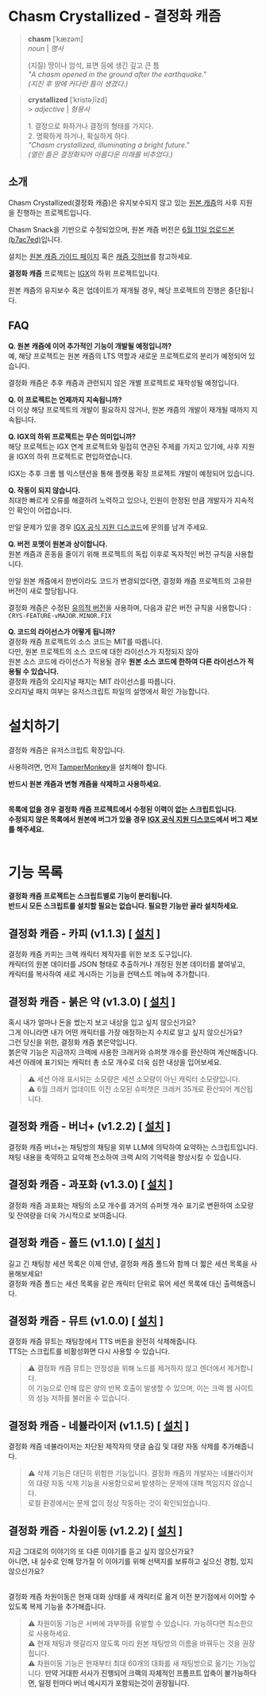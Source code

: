 # Chasm Crystallized - 결정화 캐즘

> **chasm** [ˈkæzəm]  
> _noun_ | _명사_
>
> (지질) 땅이나 암석, 표면 등에 생긴 깊고 큰 틈  
> _"A chasm opened in the ground after the earthquake."_  
> _(지진 후 땅에 커다란 틈이 생겼다.)_

> **crystallized** [ˈkristəˌlīzd]<br> > _adjective_ | _형용사_
>
> 1\. 결정으로 화하거나 결정의 형태를 가지다.<br>
> 2\. 명확하게 하거나, 확실하게 하다.<br>
> _"Chasm crystallized, illuminating a bright future."_<br/>
> _(열린 틈은 결정화되어 아름다운 미래를 비추었다.)_

## 소개

Chasm Crystallized(결정화 캐즘)은 유지보수되지 않고 있는 [원본 캐즘](https://github.com/chasm-js/guide)의 사후 지원을 진행하는 프로젝트입니다.

Chasm Snack을 기반으로 수정되었으며, 원본 캐즘 버전은 [6월 11일 업로드본(b7ac7ed)](https://github.com/chasm-js/snack/commit/b7ac7ed1b726a09794582e7e85c828f55808426d)입니다.

설치는 [원본 캐즘 가이드 페이지](https://chasm-js.github.io/guide/) 혹은 [캐즘 깃허브](https://github.com/chasm-js/guide)를 참고하세요.

**결정화 캐즘** 프로젝트는 [IGX](https://igx.kr/)의 하위 프로젝트입니다.

원본 캐즘의 유지보수 혹은 업데이트가 재개될 경우, 해당 프로젝트의 진행은 중단됩니다.

## FAQ

**Q. 원본 캐즘에 이어 추가적인 기능이 개발될 예정입니까?**<br>
예, 해당 프로젝트는 원본 캐즘의 LTS 역할과 새로운 프로젝트로의 분리가 예정되어 있습니다.

결정화 캐즘은 추후 캐즘과 관련되지 않은 개별 프로젝트로 재작성될 예정입니다.

**Q. 이 프로젝트는 언제까지 지속됩니까?**<br>
더 이상 해당 프로젝트의 개발이 필요하지 않거나, 원본 캐즘의 개발이 재개될 때까지 지속됩니다.

**Q. IGX의 하위 프로젝트는 무슨 의미입니까?**<br>
해당 프로젝트는 IGX 연계 프로젝트와 밀접히 연관된 주제를 가지고 있기에, 사후 지원을 IGX의 하위 프로젝트로 편입하였습니다.

IGX는 추후 크롬 웹 익스텐션을 통해 플랫폼 확장 프로젝트 개발이 예정되어 있습니다.

**Q. 작동이 되지 않습니다.**<br>
최대한 빠르게 오류를 해결하려 노력하고 있으나, 인원이 한정된 만큼 개발자가 지속적인 확인이 어렵습니다.

만일 문제가 있을 경우 [IGX 공식 지원 디스코드](https://discord.com/invite/hEb44bUFgu)에 문의를 남겨 주세요.

**Q. 버전 포맷이 원본과 상이합니다.**<br>
원본 캐즘과 혼동을 줄이기 위해 프로젝트의 독립 이후로 독자적인 버전 규칙을 사용합니다.

만일 원본 캐즘에서 한번이라도 코드가 변경되었다면, 결정화 캐즘 프로젝트의 고유한 버전이 새로 할당됩니다.

결정화 캐즘은 수정된 [유의적 버전](https://semver.org/lang/ko/)을 사용하며, 다음과 같은 버전 규칙을 사용합니다 : `CRYS-FEATURE-vMAJOR.MINOR.FIX`

**Q. 코드의 라이선스가 어떻게 됩니까?**<br/>
결정화 캐즘 프로젝트의 소스 코드는 MIT를 따릅니다.<br/>
다만, 원본 프로젝트의 소스 코드에 대한 라이선스가 지정되지 않아<br/>
원본 소스 코드에 라이선스가 적용될 경우 **원본 소스 코드에 한하여 다른 라이선스가 적용될 수 있습니다.**<br/>
결정화 캐즘의 오리지널 패치는 MIT 라이선스를 따릅니다.<br/>
오리지널 패치 여부는 유저스크립트 파일의 설명에서 확인 가능합니다.

# 설치하기

결정화 캐즘은 유저스크립트 확장입니다.

사용하려면, 먼저 [TamperMonkey](https://www.tampermonkey.net/)을 설치해야 합니다.

**반드시 원본 캐즘과 변형 캐즘을 삭제하고 사용하세요.**<br><br>

**목록에 없을 경우 결정화 캐즘 프로젝트에서 수정된 이력이 없는 스크립트입니다.**<br>
**수정되지 않은 목록에서 원본에 버그가 있을 경우 [IGX 공식 지원 디스코드](https://discord.com/invite/hEb44bUFgu)에서 버그 제보를 해주세요.**<br><br/>

# 기능 목록

**결정화 캐즘 프로젝트는 스크립트별로 기능이 분리됩니다.**<br>
**반드시 모든 스크립트를 설치할 필요는 없습니다. 필요한 기능만 골라 설치하세요.**

## 결정화 캐즘 - 카피 (v1.1.3) [ [설치](https://github.com/milkyway0308/crystallized-chasm/raw/refs/heads/main/copy.user.js) ]<br>

결정화 캐즘 카피는 크랙 캐릭터 제작자를 위한 보조 도구입니다.<br>
캐릭터의 원본 데이터를 JSON 형태로 추출하거나 개정된 원본 데이터를 붙여넣고,<br>
캐릭터를 복사하여 새로 게시하는 기능을 컨텍스트 메뉴에 추가합니다. <br>

## 결정화 캐즘 - 붉은 약 (v1.3.0) [ [설치](https://github.com/milkyway0308/crystallized-chasm/raw/refs/heads/main/redpill.user.js) ]<br>

혹시 내가 얼마나 돈을 썼는지 보고 내상을 입고 싶지 않으신가요?<br>
그게 아니라면 내가 어떤 캐릭터를 가장 애정하는지 수치로 알고 싶지 않으신가요?<br>
그런 당신을 위한, 결정화 캐즘 붉은약입니다.<br>
붉은약 기능은 지금까지 크랙에 사용한 크래커와 슈퍼챗 개수를 환산하여 계산해줍니다.<br>
세션 아래에 표기되는 캐릭터 총 소모 개수로 더욱 심한 내상을 입어보세요.<br>

> ⚠ 세션 아래 표시되는 소모량은 세션 소모량이 아닌 캐릭터 소모량입니다.<br>
> ⚠ 6월 크래커 업데이트 이전 소모된 슈퍼챗은 크래커 35개로 환산되어 계산됩니다.

## 결정화 캐즘 - 버너+ (v1.2.2) [ [설치](https://github.com/milkyway0308/crystallized-chasm/raw/refs/heads/main/burner.user.js) ]<br>

결정화 캐즘 버너+는 채팅방의 채팅을 외부 LLM에 의탁하여 요약하는 스크립트입니다.<br>
채팅 내용을 축약하고 요약해 전소하여 크랙 AI의 기억력을 향상시킬 수 있습니다.<br>

## 결정화 캐즘 - 과포화 (v1.3.0) [ [설치](https://github.com/milkyway0308/crystallized-chasm/raw/refs/heads/main/tmi.user.js) ]<br>

결정화 캐즘 과포화는 채팅의 소모 개수를 과거의 슈퍼챗 개수 표기로 변환하여 소모량 및 잔여량을 더욱 가시적으로 보여줍니다.<br>

## 결정화 캐즘 - 폴드 (v1.1.0) [ [설치](https://github.com/milkyway0308/crystallized-chasm/raw/refs/heads/main/fold.user.js) ]<br>

길고 긴 채팅창 세션 목록은 이제 안녕, 결정화 캐즘 폴드와 함께 더 짧은 세션 목록을 사용해보세요!<br>
결정화 캐즘 폴드는 세션 목록을 같은 캐릭터 단위로 묶어 세션 목록에 대신 출력해줍니다.<br>

## 결정화 캐즘 - 뮤트 (v1.0.0) [ [설치](https://github.com/milkyway0308/crystallized-chasm/raw/refs/heads/main/mute.user.js) ]<br>

결정화 캐즘 뮤트는 채팅창에서 TTS 버튼을 완전히 삭제해줍니다.<br>
TTS는 스크립트를 비활성화면 다시 사용할 수 있습니다.

> ⚠ 결정화 캐즘 뮤트는 안정성을 위해 노드를 제거하지 않고 렌더에서 제거합니다.<br>
> 이 기능으로 인해 많은 양의 반복 호출이 발생할 수 있으며, 이는 크랙 웹 사이트의 성능 저하를 불러올 수 있습니다.

## 결정화 캐즘 - 네뷸라이저 (v1.1.5) [ [설치](https://github.com/milkyway0308/crystallized-chasm/raw/refs/heads/main/nebulizer.user.js) ]<br>

결정화 캐즘 네뷸라이저는 차단된 제작자의 댓글 숨김 및 대량 자동 삭제를 추가해줍니다.<br>

> ⚠ 삭제 기능은 대단히 위험한 기능입니다. 결정화 캐즘의 개발자는 네뷸라이저의 대량 자동 삭제 기능을 사용함으로써 발생하는 문제에 대해 책임지지 않습니다.<br>
> 로컬 환경에서는 문제 없이 정상 작동하는 것이 확인되었습니다.



## 결정화 캐즘 - 차원이동 (v1.2.2) [ [설치](https://github.com/milkyway0308/crystallized-chasm/raw/refs/heads/main/alternation.user.js) ]<br>

지금 그대로의 이야기의 또 다른 이야기를 듣고 싶지 않으신가요?<br>
아니면, 내 실수로 인해 망가질 이 이야기를 위해 선택지를 보류하고 싶으신 경험, 있지 않으신가요?<br><br>

결정화 캐즘 차원이동은 현재 대화 상태를 새 캐릭터로 옮겨 이전 분기점에서 이어할 수 있도록 복제 기능을 추가해줍니다.

> ⚠ 차원이동 기능은 서버에 과부하를 유발할 수 있습니다. 가능하다면 최소한으로 사용하세요.<br>
> ⚠ 현재 채팅과 헷갈리지 않도록 미리 원본 채팅방의 이름을 바꿔두는 것을 권장힙니다. <br>
> ⚠ 차원이동 기능은 현재부터 최대 60개의 대화를 새 채팅방으로 옮기는 기능입니다. **만약 거대한 서사가 진행되어 크랙의 자체적인 프롬프트 압축이 불가능하다면, 일정 턴마다 버너 메시지가 포함되는것이 권장됩니다.**
